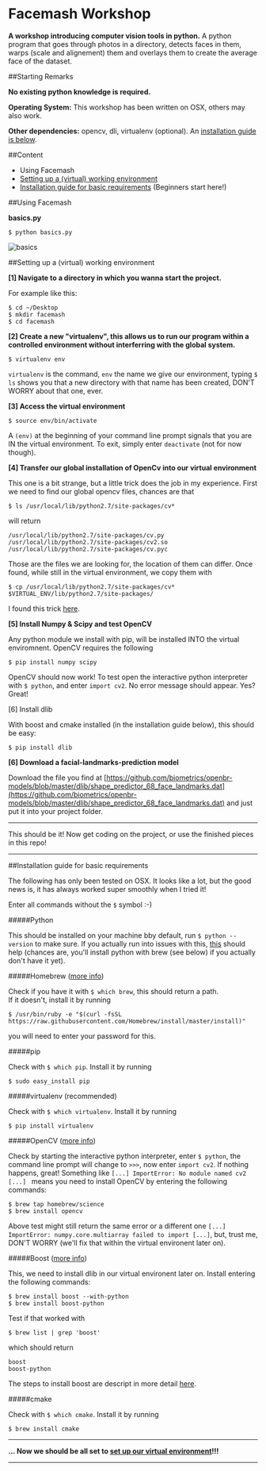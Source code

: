 # Facemash Workshop

**A workshop introducing computer vision tools in python.** A python program that goes through photos in a directory, detects faces in them, warps (scale and alignement) them and overlays them to create the average face of the dataset.

##Starting Remarks

**No existing python knowledge is required.**

**Operating System:** This workshop has been written on OSX, others may also work.

**Other dependencies:** opencv, dli, virtualenv (optional). An [installation guide is below](https://github.com/leoneckert/facemash-workshop#installation-guide-for-basic-requirements).  

##Content

* Using Facemash
* [Setting up a (virtual) working environment](https://github.com/leoneckert/facemash-workshop#setting-up-a-virtual-working-environment)
* [Installation guide for basic requirements](https://github.com/leoneckert/facemash-workshop#installation-guide-for-basic-requirements) (Beginners start here!)

##Using Facemash

**basics.py**

	$ python basics.py

![basics](https://github.com/leoneckert/facemash-workshop/blob/master/screenshots/basics.png)

##Setting up a (virtual) working environment

**[1] Navigate to a directory in which you wanna start the project.**

For example like this:

	$ cd ~/Desktop
	$ mkdir facemash
	$ cd facemash
	
**[2] Create a new "virtualenv", this allows us to run our program within a controlled environment without interferring with the global system.**

	$ virtualenv env
	
`virtualenv` is the command, `env` the name we give our environment, typing `$ ls` shows you that a new directory with that name has been created, DON'T WORRY about that one, ever. 

**[3] Access the virtual environment**

	$ source env/bin/activate
	
A `(env)` at the beginning of your command line prompt signals that you are IN the virtual environment. To exit, simply enter `deactivate` (not for now though).

 
**[4] Transfer our global installation of OpenCv into our virtual environment**

This one is a bit strange, but a little trick does the job in my experience. First we need to find our global opencv files, chances are that

	$ ls /usr/local/lib/python2.7/site-packages/cv*
	
will return 

	/usr/local/lib/python2.7/site-packages/cv.py  
	/usr/local/lib/python2.7/site-packages/cv2.so
	/usr/local/lib/python2.7/site-packages/cv.pyc

Those are the files we are looking for, the location of them can differ. Once found, while still in the virtual environment, we copy them with

	$ cp /usr/local/lib/python2.7/site-packages/cv* $VIRTUAL_ENV/lib/python2.7/site-packages/

	
I found this trick [here](https://medium.com/@manuganji/installation-of-opencv-numpy-scipy-inside-a-virtualenv-bf4d82220313#.i235dr6wb).

**[5] Install Numpy & Scipy and test OpenCV**

Any python module we install with pip, will be installed INTO the virtual enviromnent. OpenCV requires the following

	$ pip install numpy scipy
	
OpenCV should now work! To test open the interactive python interpreter with `$ python`, and enter `import cv2`. No error message should appear. Yes? Great!

[6] Install dlib

With boost and cmake installed (in the installation guide below), this should be easy:

	$ pip install dlib
	
**[6] Download a facial-landmarks-prediction model**

Download the file you find at [https://github.com/biometrics/openbr-models/blob/master/dlib/shape_predictor_68_face_landmarks.dat](https://github.com/biometrics/openbr-models/blob/master/dlib/shape_predictor_68_face_landmarks.dat) and just put it into your project folder.
	
---

This should be it! Now get coding on the project, or use the finished pieces in this repo!

---

















##Installation guide for basic requirements

The following has only been tested on OSX. It looks like a lot, but the good news is, it has always worked super smoothly when I tried it!

Enter all commands without the `$` symbol :-)

#####Python

This should be installed on your machine bby default, run `$ python --version` to make sure. If you actually run into issues with this, [this](http://docs.python-guide.org/en/latest/starting/install/osx/) should help (chances are, you'll install python with brew (see below) if you actually don't have it yet).

#####Homebrew ([more info](http://brew.sh))

Check if you have it with `$ which brew`, this should return a path.   
If it doesn't, install it by running 

	$ /usr/bin/ruby -e "$(curl -fsSL https://raw.githubusercontent.com/Homebrew/install/master/install)"
you will need to enter your password for this.

#####pip

Check with `$ which pip`. 
Install it by running 

	$ sudo easy_install pip

#####virtualenv (recommended)

Check with `$ which virtualenv`. Install it by running 
		
	$ pip install virtualenv

#####OpenCV ([more info](http://opencv.org))

Check by starting the interactive python interpreter, enter `$ python`, the command line prompt will change to `>>>`, now enter `import cv2`. If nothing happens, great! Something like `[...] ImportError: No module named cv2 [...] ` means you need to install OpenCV by entering the following commands:

	$ brew tap homebrew/science
	$ brew install opencv

Above test might still return the same error or a different one `[...] ImportError: numpy.core.multiarray failed to import [...]`, but, trust me, DON'T WORRY (we'll fix that within the virtual environent later on).

#####Boost ([more info](http://www.boost.org))

This, we need to install dlib in our virtual environent later on. Install entering the following commands:

	$ brew install boost --with-python
	$ brew install boost-python

Test if that worked with

	$ brew list | grep 'boost'
	
which should return

	boost
	boost-python

	

The steps to install boost are descript in more detail [here](http://www.pyimagesearch.com/2015/04/27/installing-boost-and-boost-python-on-osx-with-homebrew/).

#####cmake

Check with `$ which cmake`. Install it by running 
		
	$ brew install cmake

---

**... Now we should be all set to [set up our virtual environment](https://github.com/leoneckert/facemash-workshop#setting-up-a-virtual-working-environment)!!!**

---


	
